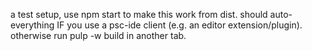 a test setup, use npm start to make this work from dist. should auto-everything IF you use a psc-ide client (e.g. an editor extension/plugin). otherwise run pulp -w build in another tab.
